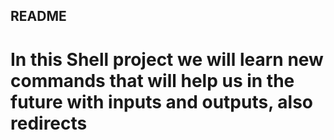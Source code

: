 ## README

# In this Shell project we will learn new commands that will help us in the future with inputs and outputs, also redirects